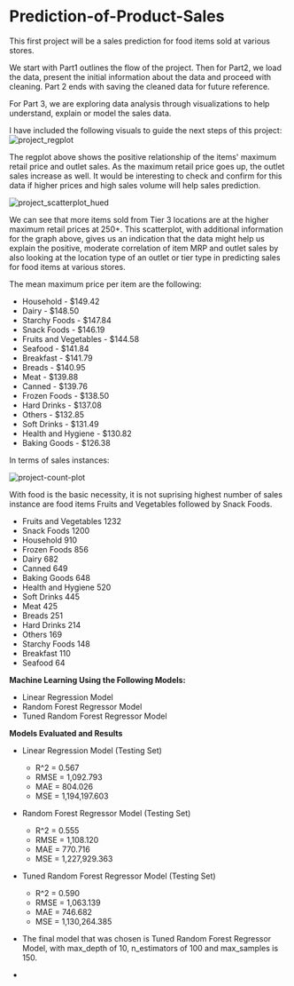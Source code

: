 # Prediction-of-Product-Sales
This first project will be a sales prediction for food items sold at various stores. 

We start with Part1 outlines the flow of the project. Then for Part2, we load the data, present the initial information about the data and proceed with cleaning. Part 2 ends with saving the cleaned data for future reference.

For Part 3, we are exploring data analysis through visualizations to help understand, explain or model the sales data.

I have included the following visuals to guide the next steps of this project:
![project_regplot](https://github.com/eccecarreon/Prediction-of-Product-Sales/assets/153371886/ccbdcaf4-9abe-448f-95c4-df68c842796a)

The regplot above shows the positive relationship of the items' maximum retail price and outlet sales. As the maximum retail price goes up, the outlet sales increase as well. It would be interesting to check and confirm for this data if higher prices and high sales volume will help sales prediction. 

![project_scatterplot_hued](https://github.com/eccecarreon/Prediction-of-Product-Sales/assets/153371886/817f6afe-78a7-43c8-b4ed-889a3f8993f8)

We can see that more items sold from Tier 3 locations are at the higher maximum retail prices at 250+. This scatterplot, with additional information for the graph above, gives us an indication that the data might help us explain the positive, moderate correlation of item MRP and outlet sales by also looking at the location type of an outlet or tier type in predicting sales for food items at various stores. 

The mean maximum price per item are the following:

* Household	- $149.42
* Dairy	- $148.50
* Starchy Foods	- $147.84
* Snack Foods	- $146.19
* Fruits and Vegetables	- $144.58
* Seafood	- $141.84
* Breakfast	- $141.79
* Breads - $140.95
* Meat - $139.88
* Canned - $139.76
* Frozen Foods - $138.50
* Hard Drinks	- $137.08
* Others - $132.85
* Soft Drinks	- $131.49
* Health and Hygiene - $130.82
* Baking Goods - $126.38

In terms of sales instances:

![project-count-plot](https://github.com/eccecarreon/Prediction-of-Product-Sales/assets/153371886/e372413a-886b-4ba1-95d8-b1d112e96855)

With food is the basic necessity, it is not suprising highest number of sales instance are food items Fruits and Vegetables followed by Snack Foods.
* Fruits and Vegetables    1232
* Snack Foods              1200
* Household                 910
* Frozen Foods              856
* Dairy                     682
* Canned                    649
* Baking Goods              648
* Health and Hygiene        520
* Soft Drinks               445
* Meat                      425
* Breads                    251
* Hard Drinks               214
* Others                    169
* Starchy Foods             148
* Breakfast                 110
* Seafood                    64

**Machine Learning Using the Following Models:**
- Linear Regression Model
- Random Forest Regressor Model
- Tuned Random Forest Regressor Model

**Models Evaluated and Results**

* Linear Regression Model (Testing Set)
  - R^2 = 0.567
  - RMSE = 1,092.793
  - MAE = 804.026
  - MSE = 1,194,197.603
    
* Random Forest Regressor Model (Testing Set)
  - R^2 = 0.555
  - RMSE = 1,108.120
  - MAE = 770.716
  - MSE = 1,227,929.363

* Tuned Random Forest Regressor Model (Testing Set)
  - R^2 = 0.590
  - RMSE = 1,063.139
  - MAE = 746.682
  - MSE = 1,130,264.385

* The final model that was chosen is Tuned Random Forest Regressor Model, with max_depth of 10, n_estimators of 100 and max_samples is 150.
* 

  


